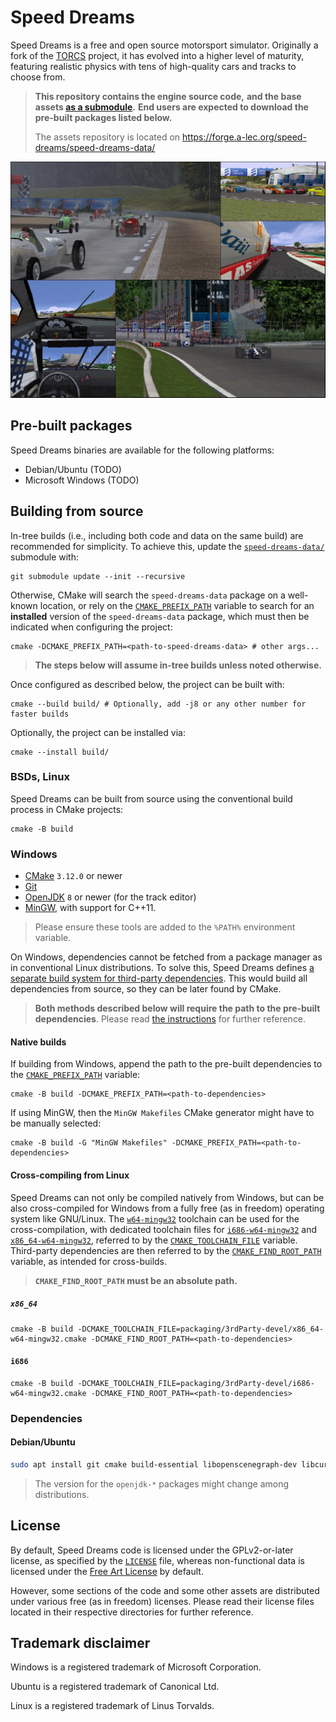 # Speed Dreams

Speed Dreams is a free and open source motorsport simulator. Originally
a fork of the [TORCS](https://torcs.sourceforge.net/) project,
it has evolved into a higher level of maturity, featuring realistic physics
with tens of high-quality cars and tracks to choose from.

> **This repository contains the engine source code,**
> **and the base assets [as a submodule](/speed-dreams-data/).**
> **End users are expected to download the pre-built packages listed below.**
>
> The assets repository is located on
> https://forge.a-lec.org/speed-dreams/speed-dreams-data/

![A collage of in-game screenshots](./doc/readme/collage.jpg)

## Pre-built packages

Speed Dreams binaries are available for the following platforms:

- Debian/Ubuntu (TODO)
- Microsoft Windows (TODO)

## Building from source

In-tree builds (i.e., including both code and data on the same build)
are recommended for simplicity. To achieve this, update the
[`speed-dreams-data/`](/speed-dreams-data/) submodule with:

```
git submodule update --init --recursive
```

Otherwise, CMake will search the `speed-dreams-data` package on a
well-known location, or rely on the
[`CMAKE_PREFIX_PATH`](https://cmake.org/cmake/help/latest/variable/CMAKE_PREFIX_PATH.html)
variable to search for an **installed** version of the `speed-dreams-data`
package, which must then be indicated when configuring the project:

```
cmake -DCMAKE_PREFIX_PATH=<path-to-speed-dreams-data> # other args...
```

> **The steps below will assume in-tree builds unless noted otherwise.**

Once configured as described below, the project can be built with:

```
cmake --build build/ # Optionally, add -j8 or any other number for faster builds
```

Optionally, the project can be installed via:

```
cmake --install build/
```

### BSDs, Linux

Speed Dreams can be built from source using the conventional build process
in CMake projects:

```
cmake -B build
```

### Windows

- [CMake](https://cmake.org/download/#latest) `3.12.0` or newer
- [Git](https://git-scm.com/download/win)
- [OpenJDK](https://jdk.java.net/) `8` or newer (for the track editor)
- [MinGW](https://winlibs.com/), with support for C++11.

> Please ensure these tools are added to the `%PATH%` environment variable.

On Windows, dependencies cannot be fetched from a package manager as in
conventional Linux distributions. To solve this, Speed Dreams defines
[a separate build system for third-party dependencies](/packaging/3rdParty-devel/).
This would build all dependencies from source, so they can be later found
by CMake.

> **Both methods described below will require the path to the pre-built**
> **dependencies**.
> Please read [the instructions](/packaging/3rdParty-devel/README.md)
> for further reference.

#### Native builds

If building from Windows, append the path to the pre-built dependencies to
the
[`CMAKE_PREFIX_PATH`](https://cmake.org/cmake/help/latest/variable/CMAKE_PREFIX_PATH.html)
variable:

```
cmake -B build -DCMAKE_PREFIX_PATH=<path-to-dependencies>
```

If using MinGW, then the `MinGW Makefiles` CMake generator might have to be
manually selected:

```
cmake -B build -G "MinGW Makefiles" -DCMAKE_PREFIX_PATH=<path-to-dependencies>
```

#### Cross-compiling from Linux

Speed Dreams can not only be compiled natively from Windows, but can be also
cross-compiled for Windows from a fully free (as in freedom) operating
system like GNU/Linux. The
[`w64-mingw32`](https://git.code.sf.net/p/mingw-w64/mingw-w64)
toolchain can be used for the cross-compilation, with dedicated
toolchain files for
[`i686-w64-mingw32`](/packaging/3rdParty-devel/i686-w64-mingw32.cmake)
and
[`x86_64-w64-mingw32`](/packaging/3rdParty-devel/x86_64-w64-mingw32.cmake),
referred to by the
[`CMAKE_TOOLCHAIN_FILE`](https://cmake.org/cmake/help/latest/variable/CMAKE_TOOLCHAIN_FILE.html)
variable. Third-party dependencies are then referred to by the
[`CMAKE_FIND_ROOT_PATH`](https://cmake.org/cmake/help/latest/variable/CMAKE_FIND_ROOT_PATH.html)
variable, as intended for cross-builds.

> **`CMAKE_FIND_ROOT_PATH` must be an absolute path.**

##### `x86_64`

```
cmake -B build -DCMAKE_TOOLCHAIN_FILE=packaging/3rdParty-devel/x86_64-w64-mingw32.cmake -DCMAKE_FIND_ROOT_PATH=<path-to-dependencies>
```

#### `i686`

```
cmake -B build -DCMAKE_TOOLCHAIN_FILE=packaging/3rdParty-devel/i686-w64-mingw32.cmake -DCMAKE_FIND_ROOT_PATH=<path-to-dependencies>
```

### Dependencies

#### Debian/Ubuntu

```sh
sudo apt install git cmake build-essential libopenscenegraph-dev libcurl4-gnutls-dev libsdl2-dev libsdl2-mixer-dev librhash-dev libenet-dev libpng-dev libjpeg-dev zlib1g-dev libminizip-dev libopenal-dev libplib-dev libexpat1-dev libcjson-dev openjdk-17-jdk openjdk-17-jre
```

> The version for the `openjdk-*` packages might change among distributions.

## License

By default, Speed Dreams code is licensed under the GPLv2-or-later license,
as specified by the [`LICENSE`](./LICENSE) file, whereas non-functional data
is licensed under the [Free Art License](http://artlibre.org/) by default.

However, some sections of the code and some other assets are distributed under
various free (as in freedom) licenses. Please read their license files
located in their respective directories for further reference.

## Trademark disclaimer

Windows is a registered trademark of Microsoft Corporation.

Ubuntu is a registered trademark of Canonical Ltd.

Linux is a registered trademark of Linus Torvalds.
